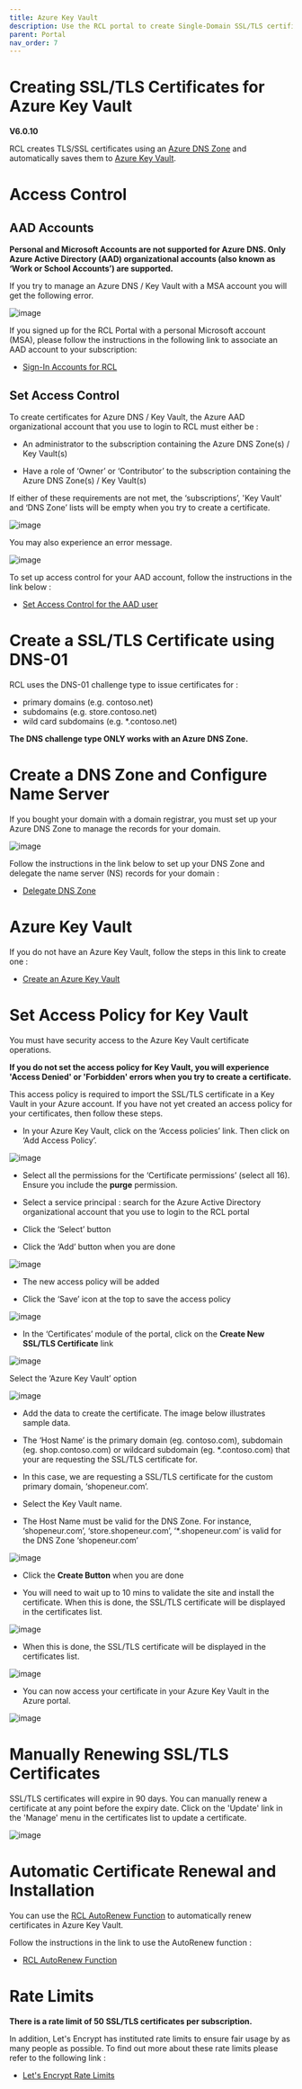 ```yaml
---
title: Azure Key Vault
description: Use the RCL portal to create Single-Domain SSL/TLS certificates using an Azure DNS Zone and automatically install it in Azure Key Vault
parent: Portal
nav_order: 7
---
```


# Creating SSL/TLS Certificates for Azure Key Vault
**V6.0.10**

RCL creates TLS/SSL certificates using an [Azure DNS Zone](https://docs.microsoft.com/en-us/azure/dns/dns-zones-records) and automatically saves them to [Azure Key Vault](https://docs.microsoft.com/en-us/azure/key-vault/general/basic-concepts).

# Access Control

## AAD Accounts

**Personal and Microsoft Accounts are not supported for Azure DNS. Only Azure Active Directory (AAD) organizational accounts (also known as ‘Work or School Accounts’) are supported.**

If you try to manage an Azure DNS / Key Vault with a MSA account you will get the following error.

![image](../images/portal/arm-consent-error.PNG)

If you signed up for the RCL Portal with a personal Microsoft account (MSA), please follow the instructions in the following link to associate an AAD account to your subscription:

- [Sign-In Accounts for RCL](../authorization/sign-in-accounts)

## Set Access Control

To create certificates for Azure DNS / Key Vault, the Azure AAD organizational account that you use to login to RCL must either be :

- An administrator to the subscription containing the Azure DNS Zone(s) / Key Vault(s)

- Have a role of ‘Owner’ or ‘Contributor’ to the subscription containing the Azure DNS Zone(s) / Key Vault(s)

If either of these requirements are not met, the ‘subscriptions’, 'Key Vault' and ‘DNS Zone’ lists will be empty when you try to create a certificate.

![image](../images/portal/access-control-subscriptions_dns_empty.png)

You may also experience an error message.

![image](../images/portal/access-control-errormsg.png)

To set up access control for your AAD account, follow the instructions in the link below :

- [Set Access Control for the AAD user](../authorization/access-control-user)

# Create a SSL/TLS Certificate using DNS-01

RCL uses the DNS-01 challenge type to issue certificates for :

- primary domains (e.g. contoso.net)
- subdomains (e.g. store.contoso.net)
- wild card subdomains (e.g. *.contoso.net)

**The DNS challenge type ONLY works with an Azure DNS Zone.**

# Create a DNS Zone and Configure Name Server

If you bought your domain with a domain registrar, you must set up your Azure DNS Zone to manage the records for your domain.

![image](../images/portal/dns-zone-setup.png)

Follow the instructions in the link below to set up your DNS Zone and delegate the name server (NS) records for your domain :

- [Delegate DNS Zone](https://docs.microsoft.com/bs-latn-ba/azure/dns/dns-delegate-domain-azure-dns)

# Azure Key Vault

If you do not have an Azure Key Vault, follow the steps in this link to create one :

- [Create an Azure Key Vault](https://docs.microsoft.com/en-us/azure/key-vault/general/quick-create-portal)

# Set Access Policy for Key Vault

You must have security access to the Azure Key Vault certificate operations.

**If you do not set the access policy for Key Vault, you will experience 'Access Denied' or 'Forbidden' errors when you try to create a certificate.**

This access policy is required to import the SSL/TLS certificate in a Key Vault in your Azure account. If you have not yet created an access policy for your certificates, then follow these steps.

- In your Azure Key Vault, click on the ‘Access policies’ link. Then click on ‘Add Access Policy’.

![image](../images/portal/certificate-keyvault-access-policy-add.png)

- Select all the permissions for the ‘Certificate permissions’ (select all 16). Ensure you include the **purge** permission.

- Select a service principal : search for the Azure Active Directory organizational account that you use to login to the RCL portal

- Click the ‘Select’ button

- Click the ‘Add’ button when you are done

![image](../images/portal/certificate-keyvault-access-policy-sp.png)

- The new access policy will be added

- Click the ‘Save’ icon at the top to save the access policy

![image](../images/portal/certificate-keyvault-permission.png)

- In the ‘Certificates’ module of the portal, click on the **Create New SSL/TLS Certificate** link

![image](../images/portal/create-new.PNG)

Select the ‘Azure Key Vault’ option

![image](../images/portal/azure-keyvault-select.PNG)

- Add the data to create the certificate. The image below illustrates sample data.

- The ‘Host Name’ is the primary domain (eg. contoso.com), subdomain (eg. shop.contoso.com) or wildcard subdomain (eg. *.contoso.com) that your are requesting the SSL/TLS certificate for.

- In this case, we are requesting a SSL/TLS certificate for the custom primary domain, ‘shopeneur.com’.

- Select the Key Vault name.

- The Host Name must be valid for the DNS Zone. For instance, ‘shopeneur.com’, ‘store.shopeneur.com’, ‘*.shopeneur.com’ is valid for the DNS Zone ‘shopeneur.com’

![image](../images/portal/azure-keyvault-create.PNG)

- Click the **Create Button** when you are done

- You will need to wait up to 10 mins to validate the site and install the certificate. When this is done, the SSL/TLS certificate will be displayed in the certificates list.

![image](../images/portal/certificate-ordered.PNG)

- When this is done, the SSL/TLS certificate will be displayed in the certificates list.

![image](../images/portal/certificate-list.PNG)

- You can now access your certificate in your Azure Key Vault in the Azure portal.

![image](../images/portal/certificate-keyvault-azure.png)

# Manually Renewing SSL/TLS Certificates

SSL/TLS certificates will expire in 90 days. You can manually renew a certificate at any point before the expiry date. Click on the 'Update' link in the 'Manage' menu in the certificates list to update a certificate.

![image](../images/portal/azure-dns-update.PNG)

# Automatic Certificate Renewal and Installation

You can use the [RCL AutoRenew Function](../autorenew/autorenew) to automatically renew certificates in Azure Key Vault.

Follow the instructions in the link to use the AutoRenew function :

- [RCL AutoRenew Function](../autorenew/autorenew)

# Rate Limits

**There is a rate limit of 50 SSL/TLS certificates per subscription.**

In addition, Let's Encrypt has instituted rate limits to ensure fair usage by as many people as possible. To find out more about these rate limits please refer to the following link :

- [Let's Encrypt Rate Limits](https://letsencrypt.org/docs/rate-limits/)












